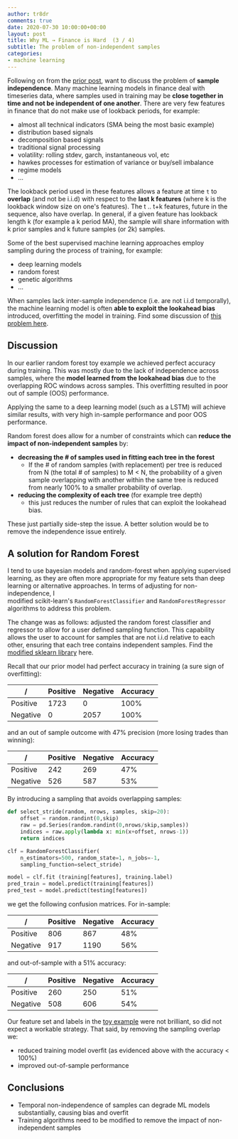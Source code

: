 ```yaml
---
author: tr8dr
comments: true
date: 2020-07-30 10:00:00+00:00
layout: post
title: Why ML → Finance is Hard  (3 / 4)
subtitle: The problem of non-independent samples
categories:
- machine learning
---
```

Following on from the [prior post](https://tr8dr.github.io/MLHardProblem2/), want to discuss the problem of __sample independence__.
Many machine learning models in finance deal with timeseries data, where samples used in training may be __close together in
time and not be independent of one another__.  There are very few features in finance that do not make use of lookback periods, for example:

- almost all technical indicators (SMA being the most basic example)
- distribution based signals
- decomposition based signals
- traditional signal processing
- volatility: rolling stdev, garch, instantaneous vol, etc
- hawkes processes for estimation of variance or buy/sell imbalance
- regime models
- ...

The lookback period used in these features allows a feature at time ``t`` to __overlap__ (and not be i.i.d) with respect to the __last
k features__ (where k is the lookback window size on one's features).  The t .. t+k features, future in the sequence, also have
overlap.  In general, if a given feature has lookback length k (for example a k period MA), the sample will share information
with k prior samples and k future samples (or 2k) samples. 

Some of the best supervised machine learning approaches employ sampling during the process of training, for example:

- deep learning models
- random forest
- genetic algorithms
- ...

When samples lack inter-sample independence (i.e. are not i.i.d temporally), the machine learning model is often __able to exploit the lookahead 
bias__ introduced, overfitting the model in training.  Find some discussion of [this problem here](http://people.ee.duke.edu/~lcarin/IJCAI07-121.pdf).

## Discussion
In our earlier random forest toy example we achieved perfect accuracy during training.  This was mostly due to the lack of
independence across samples, where the __model learned from the lookahead bias__ due to the overlapping ROC windows across
samples.  This overfitting resulted in poor out of sample (OOS) performance.

Applying the same to a deep learning model (such as a LSTM) will achieve similar results, with very high in-sample performance
and poor OOS performance.

Random forest does allow for a number of constraints which can __reduce the impact of non-independent samples__ by:

- __decreasing the # of samples used in fitting each tree in the forest__
  * If the # of random samples (with replacement) per tree is reduced from N (the total # of samples) to M < N, the probability
    of a given sample overlapping with another within the same tree is reduced from nearly 100% to a smaller probability of overlap.
- __reducing the complexity of each tree__ (for example tree depth)
  * this just reduces the number of rules that can exploit the lookahead bias.

These just partially side-step the issue.  A better solution would be to remove the independence issue entirely.

## A solution for Random Forest 
I tend to use bayesian models and random-forest when applying supervised learning, as they are often more appropriate for my 
feature sets than deep learning or alternative approaches.   In terms of adjusting for non-independence, I  
modified scikit-learn's ```RandomForestClassifier``` and ```RandomForestRegressor``` algorithms to address this problem.  

The change was as follows: adjusted the random forest classifier and regressor to allow for a user defined sampling 
function.  This capability allows the user to account for samples that are not i.i.d relative to each other, ensuring 
that each tree contains independent samples.  Find the [modified sklearn library](https://github.com/tr8dr/scikit-learn) here. 
 

Recall that our prior model had perfect accuracy in training (a sure sign of overfitting):

/          | Positive | Negative | Accuracy |
-----------|----------|----------|---------|
Positive   |     1723 |      0   | 100%    |
Negative   |        0 |     2057 | 100%    |

and an out of sample outcome with 47% precision (more losing trades than winning):

/          | Positive | Negative | Accuracy |
-----------|----------|----------|---------|
Positive   |     242 |      269   | 47%    |
Negative   |        526 |     587 | 53%    |


By introducing a sampling that avoids overlapping samples:

```python
def select_stride(random, nrows, samples, skip=20):
    offset = random.randint(0,skip)
    raw = pd.Series(random.randint(0,nrows/skip,samples))
    indices = raw.apply(lambda x: min(x+offset, nrows-1))
    return indices

clf = RandomForestClassifier(
    n_estimators=500, random_state=1, n_jobs=-1,
    sampling_function=select_stride)

model = clf.fit (training[features], training.label)
pred_train = model.predict(training[features])
pred_test = model.predict(testing[features])
```

we get the following confusion matrices.  For in-sample:

/          | Positive | Negative | Accuracy |
-----------|----------|----------|---------|
Positive   |      806 |      867 | 48%     |
Negative   |      917 |     1190 | 56%     |

and out-of-sample with a 51% accuracy:

/          | Positive | Negative | Accuracy |
-----------|----------|----------|----------|
Positive   |      260 |      250 | 51%      |
Negative   |      508 |      606 | 54%      |

Our feature set and labels in the [toy example](https://tr8dr.github.io/MLHardProblem1/) were not brilliant, so did not expect
a workable strategy.  That said, by removing the sampling overlap we:

- reduced training model overfit (as evidenced above with the accuracy < 100%)
- improved out-of-sample performance

## Conclusions
- Temporal non-independence of samples can degrade ML models substantially, causing bias and overfit
- Training algorithms need to be modified to remove the impact of non-independent samples




